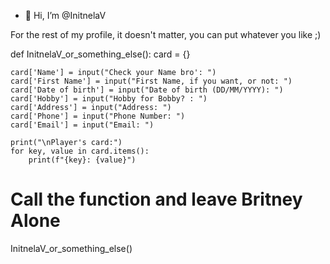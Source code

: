 - 👋 Hi, I’m @InitnelaV
  
For the rest of my profile, it doesn't matter, you can put whatever you like ;)

def InitnelaV_or_something_else():
    card = {}

    card['Name'] = input("Check your Name bro': ")
    card['First Name'] = input("First Name, if you want, or not: ")
    card['Date of birth'] = input("Date of birth (DD/MM/YYYY): ")
    card['Hobby'] = input("Hobby for Bobby? : ")
    card['Address'] = input("Address: ")
    card['Phone'] = input("Phone Number: ")
    card['Email'] = input("Email: ")

    print("\nPlayer's card:")
    for key, value in card.items():
        print(f"{key}: {value}")

# Call the function and leave Britney Alone
InitnelaV_or_something_else()



<!---
InitnelaV/InitnelaV is a ✨ special ✨ repository because its `README.md` (this file) appears on your GitHub profile.
You can click the Preview link to take a look at your changes.
--->
